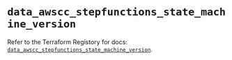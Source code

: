 # `data_awscc_stepfunctions_state_machine_version`

Refer to the Terraform Registory for docs: [`data_awscc_stepfunctions_state_machine_version`](https://registry.terraform.io/providers/hashicorp/awscc/0.70.0/docs/data-sources/stepfunctions_state_machine_version).
